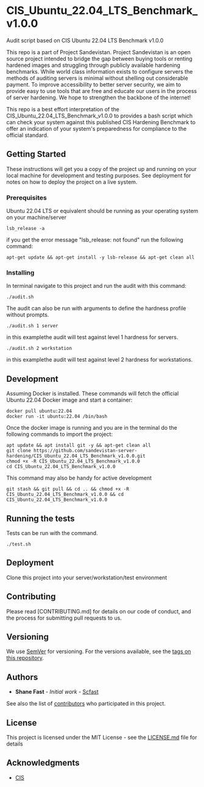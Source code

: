 # CIS_Ubuntu_22.04_LTS_Benchmark_v1.0.0

Audit script based on CIS Ubuntu 22.04 LTS Benchmark v1.0.0

This repo is a part of Project Sandevistan. Project Sandevistan is an open source project intended to bridge the gap between buying tools or renting hardened images and struggling through publicly available hardening benchmarks. While world class information exists to configure servers the methods of auditing servers is minimal without shelling out considerable payment. To improve accessibility to better server security, we aim to provide easy to use tools that are free and educate our users in the process of server hardening. We hope to strengthen the backbone of the internet! 

This repo is a best effort interpretation of the CIS_Ubuntu_22.04_LTS_Benchmark_v1.0.0 to provides a bash script which can check your system against this published CIS Hardening Benchmark to offer an indication of your system's preparedness for compliance to the official standard.


## Getting Started

These instructions will get you a copy of the project up and running on your local machine for development and testing purposes. See deployment for notes on how to deploy the project on a live system.


### Prerequisites

Ubuntu 22.04 LTS or equivalent should be running as your operating system on your machine/server

```
lsb_release -a
```

if you get the error message "lsb_release: not found" run the following command:
```
apt-get update && apt-get install -y lsb-release && apt-get clean all
```

### Installing

In terminal navigate to this project and run the audit with this command:

```
./audit.sh

```

The audit can also be run with arguments to define the hardness profile without prompts.

```
./audit.sh 1 server
```

in this examplethe audit will test against level 1 hardness for servers.

```
./audit.sh 2 workstation
```

in this examplethe audit will test against level 2 hardness for workstations.

## Development

Assuming Docker is installed. These commands will fetch the official Ubuntu 22.04 Docker image and start a container:

```
docker pull ubuntu:22.04
docker run -it ubuntu:22.04 /bin/bash
```
Once the docker image is running and you are in the terminal do the following commands to import the project:

```
apt update && apt install git -y && apt-get clean all
git clone https://github.com/sandevistan-server-hardening/CIS_Ubuntu_22.04_LTS_Benchmark_v1.0.0.git
chmod +x -R CIS_Ubuntu_22.04_LTS_Benchmark_v1.0.0
cd CIS_Ubuntu_22.04_LTS_Benchmark_v1.0.0
```

This command may also be handy for active development
```
git stash && git pull && cd .. && chmod +x -R CIS_Ubuntu_22.04_LTS_Benchmark_v1.0.0 && cd CIS_Ubuntu_22.04_LTS_Benchmark_v1.0.0
```

## Running the tests

Tests can be run with the command.

```
./test.sh
```

## Deployment

Clone this project into your server/workstation/test environment


## Contributing

Please read [CONTRIBUTING.md] for details on our code of conduct, and the process for submitting pull requests to us.

## Versioning

We use [SemVer](http://semver.org/) for versioning. For the versions available, see the [tags on this repository](https://github.com/your/project/tags). 

## Authors

* **Shane Fast** - *Initial work* - [Scfast](https://github.com/scfast)

See also the list of [contributors](https://github.com/sandevistan-server-hardening/CIS_Ubuntu_22.04_LTS_Benchmark_v1.0.0/graphs/contributors) who participated in this project.

## License

This project is licensed under the MIT License - see the [LICENSE.md](LICENSE.md) file for details

## Acknowledgments

* [CIS](https://www.cisecurity.org/)